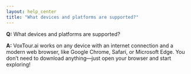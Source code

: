 ```yaml
---
layout: help_center
title: "What devices and platforms are supported?"
---
```


**Q:** What devices and platforms are supported?

**A:** VoxTour.ai works on any device with an internet connection and a modern web browser, like Google Chrome, Safari, or Microsoft Edge. You don’t need to download anything—just open your browser and start exploring!

